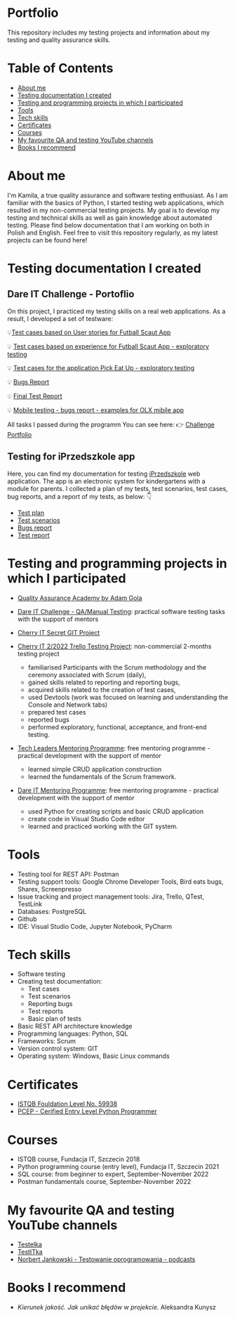# Portfolio
This repository includes my testing projects and information about my testing and quality assurance skills.

# Table of Contents

* [About me](#about-me)
* [Testing documentation I created](#testing-documentation-i-created)
* [Testing and programming projects in which I participated](#testing-and-programming-projects-in-which-i-participated)
* [Tools](#tools)
* [Tech skills](#tech-skills)
* [Certificates](#certificates)
* [Courses](#courses)
* [My favourite QA and testing YouTube channels](#my-favourite-qa-and-testing-youtube-channels)
* [Books I recommend](#books-i-recommend)


# About me
I'm Kamila, a true quality assurance and software testing enthusiast. As I am familiar with the basics of Python, I started testing web applications, which resulted in my non-commercial testing projects. My goal is to develop my testing and technical skills as well as gain knowledge about automated testing. Please find below documentation that I am working on both in Polish and English. Feel free to visit this repository regularly, as my latest projects can be found here!

# Testing documentation I created 


## Dare IT Challenge - Portoflio

On this project, I practiced my testing skills on a real web applications. As a result, I developed a set of testware:

:bulb:[Test cases based on User stories for Futball Scaut App](https://docs.google.com/document/d/1TrRUwC-ZhLGTpM-TeEHJJNnbrRG2KVV8UPupftnk7U0/edit?usp=sharing)

:bulb: [Test cases based on experience for Futball Scaut App - exploratory testing](https://docs.google.com/document/d/1rNam7fzTw9favo2SR1Jr4JxTES8Q9yyqaLo_9nFacB8/edit?usp=sharing)

:bulb: [Test cases for the application Pick Eat Up - exploratory testing](https://docs.google.com/document/d/1CartUoaSvK71w28mb8sJpO26JqBTWezALNNZea-6Q0M/edit?usp=sharing)

:bulb: [Bugs Report](https://docs.google.com/document/d/1Ag6beCPENZeE5BKXmksOxh-zIDabtTkhEYozjRtrE3U/edit?usp=sharing)

:bulb: [Final Test Report](https://docs.google.com/document/d/1usfaDs6SKqvcSqd9MfontmRI76_McfBrOBAV7sJTf2g/edit?usp=sharing)

:bulb: [Mobile testing - bugs report - examples for OLX mibile app](https://docs.google.com/spreadsheets/d/1oUs1evyJmG12yDra0VEL7oDvgrAoWJkgntjJrCDbHqs/edit?usp=sharing)




All tasks I passed during the programm You can see here:  :point_right:   [Challenge Portfolio](https://github.com/KamilaWZ/Challenge_Portfolio)

## Testing for iPrzedszkole app

Here, you can find my documentation for testing [iPrzedszkole](https://iprzedszkole.progman.pl/) web application. The app is an electronic system for kindergartens with a module for parents. I collected a plan of my tests, test scenarios, test cases, bug reports, and a report of my tests, as below: :point_down:

*  [Test plan](https://github.com/KamilaWZ/Testing-Portfolio/files/10343504/Plan.testow.pdf)
*  [Test scenarios](https://github.com/KamilaWZ/Testing-Portfolio/files/10343480/Scenariusz.testowy.pdf)
*  [Bugs report](https://github.com/KamilaWZ/Testing-Portfolio/files/10343505/Bugs.report.pdf)
*  [Test report](https://github.com/KamilaWZ/Testing-Portfolio/files/10343502/Raport.z.testow.pdf)

# Testing and programming projects in which I participated

* [Quality Assurance Academy by Adam Gola](https://szkoleniedlaqa.pl/)

* [Dare IT Challenge - QA/Manual Testing](https://www.dareit.io/challenges/qa-manual-testing): practical software testing tasks with the support of mentors

* [Cherry IT Secret GIT Project](http://cherry-it.pl/)

* [Cherry IT 2/2022 Trello Testing Project](http://cherry-it.pl/archiwum-projektu-treningowego-2-2022-trello/): non-commercial 2-months testing project 
  * familiarised Participants with the Scrum methodology and the ceremony associated with Scrum (daily),
  * gained skills related to reporting and reporting bugs,
  * acquired skills related to the creation of test cases,
  * used Devtools (work was focused on learning and understanding the Console and Network tabs)
  * prepared test cases
  * reported bugs
  * performed exploratory, functional, acceptance, and front-end testing.

* [Tech Leaders Mentoring Programme](https://techleaders.eu/): free mentoring programme - practical development with the support of mentor
  * learned simple CRUD application construction
  * learned the fundamentals of the Scrum framework.

* [Dare IT Mentoring Programme](https://www.dareit.io/): free mentoring programme - practical development with the support of mentor
  * used Python for creating scripts and basic CRUD application
  * create code in Visual Studio Code editor
  * learned and practiced working with the GIT system.


# Tools

* Testing tool for REST API: Postman
* Testing support tools: Google Chrome Developer Tools, Bird eats bugs, Sharex, Screenpresso
* Issue tracking and project management tools: Jira, Trello, QTest, TestLink
* Databases: PostgreSQL
* Github
* IDE: Visual Studio Code, Jupyter Notebook, PyCharm

# Tech skills

* Software testing
* Creating test documentation:
  * Test cases
  * Test scenarios
  * Reporting bugs
  * Test reports
  * Basic plan of tests
* Basic REST API architecture knowledge
* Programming languages: Python, SQL
* Frameworks: Scrum
* Version control system: GIT
* Operating system: Windows, Basic Linux commands

# Certificates
* [ISTQB Fouldation Level No. 59938](http://scr.istqb.org/?name=Kamila+Walaszczyk-Ziomek&number=59938&orderBy=relevancy&orderDirection=&dateStart=&dateEnd=&expiryStart=&expiryEnd=&certificationBody=&examProvider=&certificationLevel=&country=)
* [PCEP - Cerified Entry Level Python Programmer](https://www.credly.com/badges/db85fb42-345a-4112-8735-ccc37c455266?source=linked_in_profile)

# Courses

* ISTQB course, Fundacja IT, Szczecin 2018
* Python programming course (entry level), Fundacja IT, Szczecin 2021
* SQL course: from beginner to expert, September-November 2022
* Postman fundamentals course, September-November 2022

# My favourite QA and testing YouTube channels

* [Testelka](https://www.youtube.com/@testelka/featured)
* [TestITka](https://www.youtube.com/@TestITka)
* [Norbert Jankowski - Testowanie oprogramowania - podcasts](https://www.youtube.com/@TestowaniePodcast)

# Books I recommend

* *Kierunek jakość. Jak unikać błędów w projekcie.* Aleksandra Kunysz 











